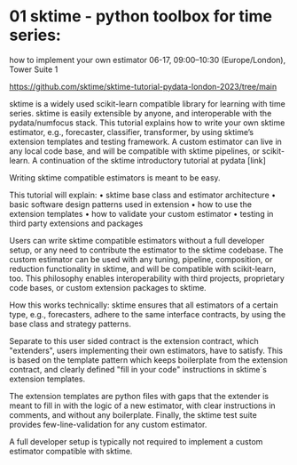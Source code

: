 # 01 sktime - python toolbox for time series: 

how to implement your own estimator
06-17, 09:00–10:30 (Europe/London), Tower Suite 1

https://github.com/sktime/sktime-tutorial-pydata-london-2023/tree/main

sktime is a widely used scikit-learn compatible library for learning with time series. sktime is easily extensible by anyone, and interoperable with the pydata/numfocus stack. This tutorial explains how to write your own sktime estimator, e.g., forecaster, classifier, transformer, by using sktime’s extension templates and testing framework. A custom estimator can live in any local code base, and will be compatible with sktime pipelines, or scikit-learn. A continuation of the sktime introductory tutorial at pydata [link]

Writing sktime compatible estimators is meant to be easy.

This tutorial will explain: • sktime base class and estimator architecture • basic software design patterns used in extension • how to use the extension templates • how to validate your custom estimator • testing in third party extensions and packages

Users can write sktime compatible estimators without a full developer setup, or any need to contribute the estimator to the sktime codebase. The custom estimator can be used with any tuning, pipeline, composition, or reduction functionality in sktime, and will be compatible with scikit-learn, too. This philosophy enables interoperability with third projects, proprietary code bases, or custom extension packages to sktime.

How this works technically: sktime ensures that all estimators of a certain type, e.g., forecasters, adhere to the same interface contracts, by using the base class and strategy patterns.

Separate to this user sided contract is the extension contract, which "extenders", users implementing their own estimators, have to satisfy. This is based on the template pattern which keeps boilerplate from the extension contract, and clearly defined "fill in your code" instructions in sktime´s extension templates.

The extension templates are python files with gaps that the extender is meant to fill in with the logic of a new estimator, with clear instructions in comments, and without any boilerplate. Finally, the sktime test suite provides few-line-validation for any custom estimator.

A full developer setup is typically not required to implement a custom estimator compatible with sktime.
